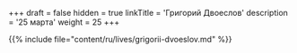 +++
draft = false
hidden = true
linkTitle = 'Григорий Двоеслов'
description = '25 марта'
weight = 25
+++

{{% include file="content/ru/lives/grigorii-dvoeslov.md" %}}
